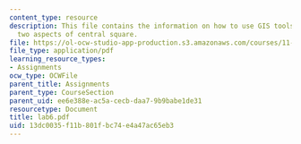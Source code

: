 ```yaml
---
content_type: resource
description: This file contains the information on how to use GIS tools to compare
  two aspects of central square.
file: https://ol-ocw-studio-app-production.s3.amazonaws.com/courses/11-204-planning-communications-and-digital-media-fall-2004/13dc0035f11b801fbc74e4a47ac65eb3_lab6.pdf
file_type: application/pdf
learning_resource_types:
- Assignments
ocw_type: OCWFile
parent_title: Assignments
parent_type: CourseSection
parent_uid: ee6e388e-ac5a-cecb-daa7-9b9babe1de31
resourcetype: Document
title: lab6.pdf
uid: 13dc0035-f11b-801f-bc74-e4a47ac65eb3
---
```

